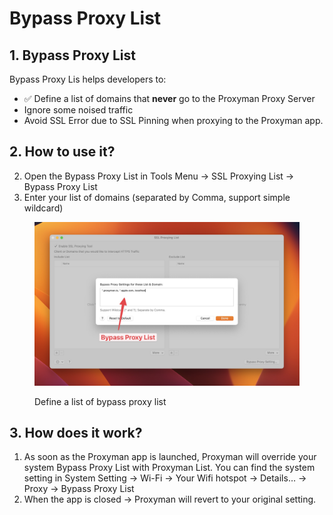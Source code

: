 # Bypass Proxy List

## 1. Bypass Proxy List

Bypass Proxy Lis helps developers to:

* ✅ Define a list of domains that **never** go to the Proxyman Proxy Server
* Ignore some noised traffic
* Avoid SSL Error due to SSL Pinning when proxying to the Proxyman app.

## 2. How to use it?

2. Open the Bypass Proxy List in Tools Menu -> SSL Proxying List -> Bypass Proxy List
3. Enter your list of domains (separated by Comma, support simple wildcard)

<figure><img src="../.gitbook/assets/CleanShot 2023-06-27 at 08.28.08@2x.jpg" alt=""><figcaption><p>Define a list of bypass proxy list</p></figcaption></figure>

## 3. How does it work?

1. As soon as the Proxyman app is launched, Proxyman will override your system Bypass Proxy List with Proxyman List. You can find the system setting in System Setting -> Wi-Fi -> Your Wifi hotspot ->  Details… -> Proxy -> Bypass Proxy List
2. When the app is closed -> Proxyman will revert to your original setting.
